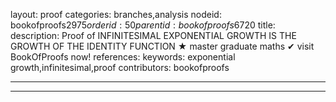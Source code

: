 layout: proof
categories: branches,analysis
nodeid: bookofproofs$2975
orderid: 50
parentid: bookofproofs$6720
title: 
description:  Proof of INFINITESIMAL EXPONENTIAL GROWTH IS THE GROWTH OF THE IDENTITY FUNCTION &#9733; master graduate maths &#10004; visit BookOfProofs now!
references: 
keywords: exponential growth,infinitesimal,proof
contributors: bookofproofs

---


---

